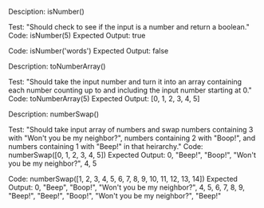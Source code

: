 Desciption: isNumber()

Test: "Should check to see if the input is a number and return a boolean."
Code: isNumber(5)
Expected Output: true

Code: isNumber('words')
Expected Output: false

Description: toNumberArray()

Test: "Should take the input number and turn it into an array containing each number counting up to and including the input number starting at 0."
Code: toNumberArray(5)
Expected Output: [0, 1, 2, 3, 4, 5]

Description: numberSwap()

Test: "Should take input array of numbers and swap numbers containing 3 with "Won't you be my neighbor?", numbers containing 2 with "Boop!", and numbers containing 1 with "Beep!" in that heirarchy."
Code: numberSwap([0, 1, 2, 3, 4, 5])
Expected Output: 0, "Beep!", "Boop!", "Won't you be my neighbor?", 4, 5

Code: numberSwap([1, 2, 3, 4, 5, 6, 7, 8, 9, 10, 11, 12, 13, 14])
Expected Output: 0, "Beep", "Boop!", "Won't you be my neighbor?", 4, 5, 6, 7, 8, 9, "Beep!", "Beep!", "Boop!", "Won't you be my neighbor?", "Beep!"